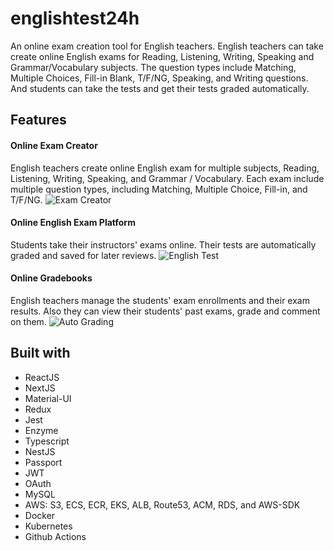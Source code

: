 # englishtest24h
An online exam creation tool for English teachers. English teachers can take create online English exams for Reading, Listening, Writing, Speaking and Grammar/Vocabulary subjects. The question types include Matching, Multiple Choices, Fill-in Blank, T/F/NG, Speaking, and Writing questions. And students can take the tests and get their tests graded automatically.
## Features
#### **Online Exam Creator**
English teachers create online English exam for multiple subjects, Reading, Listening, Writing, Speaking, and Grammar / Vocabulary. Each exam include multiple question types, including Matching, Multiple Choice, Fill-in, and T/F/NG.
![Exam Creator](https://github.com/huyenNguyen20/englishtest24h-frontend/blob/main/public/images/AboutUs1.png)
#### **Online English Exam Platform**
Students take their instructors' exams online. Their tests are automatically graded and saved for later reviews.
![English Test](https://github.com/huyenNguyen20/englishtest24h-frontend/blob/main/public/images/AboutUs2.png)
#### **Online Gradebooks**
English teachers manage the students' exam enrollments and their exam results. Also they can view their students' past exams, grade and comment on them.
![Auto Grading](https://github.com/huyenNguyen20/englishtest24h-frontend/blob/main/public/images/AboutUs3.png)
## Built with
* ReactJS
* NextJS
* Material-UI
* Redux
* Jest
* Enzyme
* Typescript
* NestJS
* Passport
* JWT
* OAuth
* MySQL
* AWS: S3, ECS, ECR, EKS, ALB, Route53, ACM, RDS, and AWS-SDK
* Docker
* Kubernetes
* Github Actions